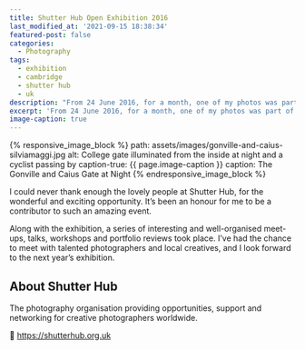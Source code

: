 ```yaml
---
title: Shutter Hub Open Exhibition 2016
last_modified_at: '2021-09-15 18:38:34'
featured-post: false
categories:
  - Photography
tags:
  - exhibition
  - cambridge
  - shutter hub
  - uk
description: "From 24 June 2016, for a month, one of my photos was part of the 'Shutter Hub OPEN Exhibition 2016' at Hot Numbers Coffee, Cambridge."
excerpt: 'From 24 June 2016, for a month, one of my photos was part of the <a href="https://shutterhub.org.uk/blog/its-a-wrap-a-round-up-of-the-shutter-hub-open-2016" title="Go to the Shutter Hub website"><em>Shutter Hub OPEN Exhibition 2016</em></a> at <a href="https://hotnumberscoffee.co.uk/" title="Go to the Hot Number website">Hot Numbers</a>, in Cambridge.'
image-caption: true
---
```

{% responsive_image_block %}
  path: assets/images/gonville-and-caius-silviamaggi.jpg
  alt: College gate illuminated from the inside at night and a cyclist passing by
  caption-true: {{ page.image-caption }}
  caption: The Gonville and Caius Gate at Night
{% endresponsive_image_block %}

I could never thank enough the lovely people at Shutter Hub, for the wonderful and exciting opportunity. It’s been an honour for me to be a contributor to such an amazing event.

Along with the exhibition, a series of interesting and well-organised meet-ups, talks, workshops and portfolio reviews took place. I’ve had the chance to meet with talented photographers and local creatives, and I look forward to the next year’s exhibition.

## About Shutter Hub

The photography organisation providing opportunities, support and networking for creative photographers worldwide.

<p class="detached">🔗 <a href="https://shutterhub.org.uk" title="Go to the Shutter Hub website">https://shutterhub.org.uk</a></p>
